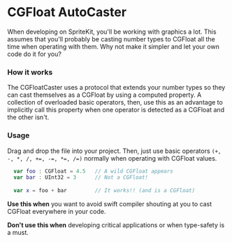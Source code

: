 # CGFloat AutoCaster
When developing on SpriteKit, you'll be working with graphics a lot. This assumes that you'll probably be casting number types to CGFloat all the time when operating with them. Why not make it simpler and let your own code do it for you?

### How it works
The CGFloatCaster uses a protocol that extends your number types so they can cast themselves as a CGFloat by using a computed property. A collection of overloaded basic operators, then, use this as an advantage to implicitly call this property when one operator is detected as a CGFloat and the other isn't.

### Usage
Drag and drop the file into your project. Then, just use basic operators `(+, -, *, /, +=, -=, *=, /=)` normally when operating with CGFloat values.

```swift
  var foo : CGFloat = 4.5   // A wild CGFloat appears
  var bar : UInt32 = 3      // Not a CGFloat!
  
  var x = foo + bar         // It works!! (and is a CGFloat)
```

**Use this when** you want to avoid swift compiler shouting at you to cast CGFloat everywhere in your code.

**Don't use this when** developing critical applications or when type-safety is a must.
